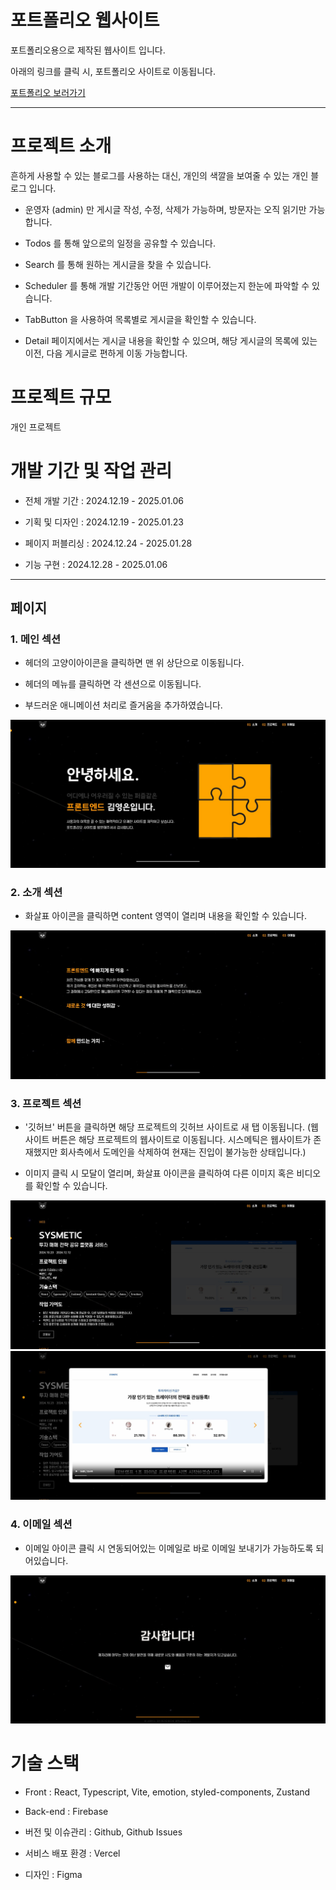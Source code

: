 # 포트폴리오 웹사이트

포트폴리오용으로 제작된 웹사이트 입니다.

아래의 링크를 클릭 시, 포트폴리오 사이트로 이동됩니다.

[포트폴리오 보러가기](https://portfolio-lovat-zeta-79.vercel.app/)

---

# 프로젝트 소개
흔하게 사용할 수 있는 블로그를 사용하는 대신, 개인의 색깔을 보여줄 수 있는 개인 블로그 입니다.

- 운영자 (admin) 만 게시글 작성, 수정, 삭제가 가능하며, 방문자는 오직 읽기만 가능합니다.

- Todos 를 통해 앞으로의 일정을 공유할 수 있습니다.

- Search 를 통해 원하는 게시글을 찾을 수 있습니다.

- Scheduler 를 통해 개발 기간동안 어떤 개발이 이루어졌는지 한눈에 파악할 수 있습니다.

- TabButton 을 사용하여 목록별로 게시글을 확인할 수 있습니다.

- Detail 페이지에서는 게시글 내용을 확인할 수 있으며, 해당 게시글의 목록에 있는 이전, 다음 게시글로 편하게 이동 가능합니다.

# 프로젝트 규모
개인 프로젝트

# 개발 기간 및 작업 관리
- 전체 개발 기간 : 2024.12.19 - 2025.01.06

- 기획 및 디자인 : 2024.12.19 - 2025.01.23

- 페이지 퍼블리싱 : 2024.12.24 - 2025.01.28

- 기능 구현 : 2024.12.28 - 2025.01.06

---

## 페이지

### 1. 메인 섹션
- 헤더의 고양이아이콘을 클릭하면 맨 위 상단으로 이동됩니다.

- 헤더의 메뉴를 클릭하면 각 센션으로 이동됩니다.

- 부드러운 애니메이션 처리로 즐거움을 추가하였습니다.

![](./src/assets/readme1.jpg)

### 2. 소개 섹션
- 화살표 아이콘을 클릭하면 content 영역이 열리며 내용을 확인할 수 있습니다.

![](./src/assets/readme2.jpg)

### 3. 프로젝트 섹션
- '깃허브' 버튼을 클릭하면 해당 프로젝트의 깃허브 사이트로 새 탭 이동됩니다. (웹사이트 버튼은 해당 프로젝트의 웹사이트로 이동됩니다. 시스메틱은 웹사이트가 존재했지만 회사측에서 도메인을 삭제하여 현재는 진입이 불가능한 상태입니다.)

- 이미지 클릭 시 모달이 열리며, 화살표 아이콘을 클릭하여 다른 이미지 혹은 비디오를 확인할 수 있습니다.

![](./src/assets/readme3-1.jpg)
![](./src/assets/readme3-2.jpg)

### 4. 이메일 섹션
- 이메일 아이콘 클릭 시 연동되어있는 이메일로 바로 이메일 보내기가 가능하도록 되어있습니다.

![](./src/assets/readme4.jpg)

# 기술 스택
- Front : React, Typescript, Vite, emotion, styled-components, Zustand

- Back-end : Firebase

- 버전 및 이슈관리 : Github, Github Issues

- 서비스 배포 환경 : Vercel

- 디자인 : Figma